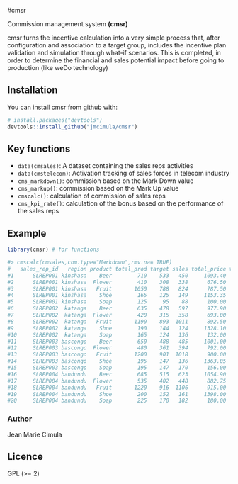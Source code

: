 #cmsr

Commission management system **(cmsr)** 

cmsr turns the incentive calculation into a very simple process that, after configuration and association to a target group, includes the incentive plan validation and simulation through what-if scenarios. This is completed, in order to determine the financial and sales potential impact before going to production (like weDo technology)
## Installation

You can install cmsr from github with:

```R
# install.packages("devtools")
devtools::install_github("jmcimula/cmsr")
```

## Key functions

* `data(cmsales)`: A dataset containing the sales reps activities
* `data(cmstelecom)`: Activation tracking of sales forces in telecom industry
* `cms_markdown()`: commission based on the Mark Down value
* `cms_markup()`: commission based on the Mark Up value
* `cmscalc()`: calculation of commission of sales reps
* `cms_kpi_rate()`: calculation of the bonus based on the performance of the sales reps

## Example 

``` r
library(cmsr) # for functions

#> cmscalc(cmsales,com.type="Markdown",rmv.na= TRUE)
#   sales_rep_id   region product total_prod target sales total_price total_disc total_sales      bonus  markdown
#1      SLREP001 kinshasa    Beer        710    533   450     1093.40   644.4900    668.7450  2.3777600 0.4105634
#2      SLREP001 kinshasa  Flower        410    308   338      676.50   518.6610    538.1805  2.7864375 0.2333171
#3      SLREP001 kinshasa   Fruit       1050    788   824      787.50   574.7400    596.3700  1.7107210 0.2701714
#4      SLREP001 kinshasa    Shoe        165    125   149     1153.35   968.6043   1005.0572 18.1739001 0.1601818
#5      SLREP001 kinshasa    Soap        125     95    88      100.00    65.4720     67.9360  0.7018182 0.3452800
#6      SLREP002  katanga    Beer        635    478   597      977.90   855.0234    887.2017  4.2093300 0.1256535
#7      SLREP002  katanga  Flower        420    315   358      693.00   549.3510    570.0255  4.0071625 0.2072857
#8      SLREP002  katanga   Fruit       1190    893  1011      892.50   705.1725    731.7113  1.8336331 0.2098908
#9      SLREP002  katanga    Shoe        190    144   124     1328.10   806.0868    836.4234  5.6660940 0.3930526
#10     SLREP002  katanga    Soap        165    124   136      132.00   101.1840    104.9920  1.4153333 0.2334545
#11     SLREP003 bascongo    Beer        650    488   485     1001.00   694.6170    720.7585  2.4565233 0.3060769
#12     SLREP003 bascongo  Flower        480    361   394      792.00   604.5930    627.3465  3.8409969 0.2366250
#13     SLREP003 bascongo   Fruit       1200    901  1018      900.00   710.0550    736.7775  1.8148580 0.2110500
#14     SLREP003 bascongo    Shoe        195    147   136     1363.05   884.0952    917.3676  6.7453500 0.3513846
#15     SLREP003 bascongo    Soap        195    147   170      156.00   126.4800    131.2400  1.9968077 0.1892308
#16     SLREP004 bandundu    Beer        685    515   623     1054.90   892.2606    925.8403  4.0132865 0.1541752
#17     SLREP004 bandundu  Flower        535    402   448      882.75   687.4560    713.3280  2.7866205 0.2212336
#18     SLREP004 bandundu   Fruit       1220    916  1106      915.00   771.4350    800.4675  2.0024982 0.1569016
#19     SLREP004 bandundu    Shoe        200    152   161     1398.00  1046.6127   1086.0014 11.2872190 0.2513500
#20     SLREP004 bandundu    Soap        225    170   182      180.00   135.4080    140.5040  1.4987717 0.2477333
```
### Author

Jean Marie Cimula

## Licence

GPL (>= 2)
